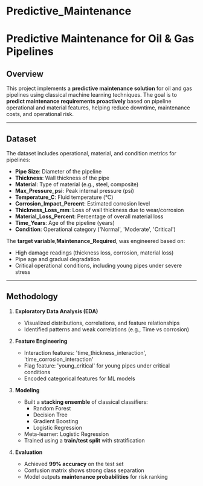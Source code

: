 # Predictive_Maintenance

# Predictive Maintenance for Oil & Gas Pipelines

## Overview
This project implements a **predictive maintenance solution** for oil and gas pipelines using classical machine learning techniques. The goal is to **predict maintenance requirements proactively** based on pipeline operational and material features, helping reduce downtime, maintenance costs, and operational risk.

---

## Dataset
The dataset includes operational, material, and condition metrics for pipelines:

- **Pipe Size**: Diameter of the pipeline  
- **Thickness**: Wall thickness of the pipe  
- **Material**: Type of material (e.g., steel, composite)  
- **Max_Pressure_psi**: Peak internal pressure (psi)  
- **Temperature_C**: Fluid temperature (°C)  
- **Corrosion_Impact_Percent**: Estimated corrosion level  
- **Thickness_Loss_mm**: Loss of wall thickness due to wear/corrosion  
- **Material_Loss_Percent**: Percentage of overall material loss  
- **Time_Years**: Age of the pipeline (years)  
- **Condition**: Operational category ('Normal', 'Moderate', 'Critical')  

The **target variable**,**Maintenance_Required**, was engineered based on:
- High damage readings (thickness loss, corrosion, material loss)  
- Pipe age and gradual degradation  
- Critical operational conditions, including young pipes under severe stress

---

## Methodology
1. **Exploratory Data Analysis (EDA)**  
   - Visualized distributions, correlations, and feature relationships  
   - Identified patterns and weak correlations (e.g., Time vs corrosion)

2. **Feature Engineering**  
   - Interaction features: 'time_thickness_interaction', 'time_corrosion_interaction'
   - Flag feature: 'young_critical' for young pipes under critical conditions  
   - Encoded categorical features for ML models

3. **Modeling**  
   - Built a **stacking ensemble** of classical classifiers:  
     - Random Forest  
     - Decision Tree  
     - Gradient Boosting  
     - Logistic Regression  
   - Meta-learner: Logistic Regression  
   - Trained using a **train/test split** with stratification

4. **Evaluation**  
   - Achieved **99% accuracy** on the test set  
   - Confusion matrix shows strong class separation  
   - Model outputs **maintenance probabilities** for risk ranking



